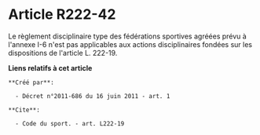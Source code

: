 # Article R222-42

Le règlement disciplinaire type des fédérations sportives agréées prévu à l'annexe I-6 n'est pas applicables aux actions
disciplinaires fondées sur les dispositions de l'article L. 222-19.

**Liens relatifs à cet article**

	**Créé par**:

	  - Décret n°2011-686 du 16 juin 2011 - art. 1

	**Cite**:

	  - Code du sport. - art. L222-19
